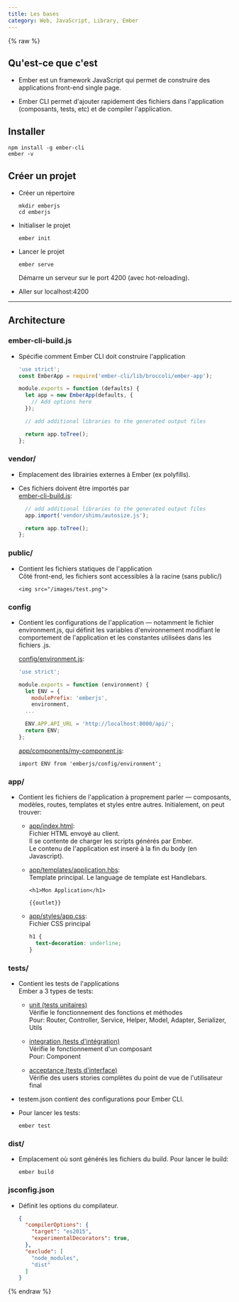 ```yaml
---
title: Les bases
category: Web, JavaScript, Library, Ember
---
```


{% raw %}
## Qu'est-ce que c'est

* Ember est un framework JavaScript qui permet de construire des applications front-end single page.

* Ember CLI permet d'ajouter rapidement des fichiers dans l'application (composants, tests, etc) et de compiler l'application.

## Installer

```
npm install -g ember-cli
ember -v
```

## Créer un projet

* Créer un répertoire

  ```
  mkdir emberjs
  cd emberjs
  ```

* Initialiser le projet

  ```
  ember init
  ```

* Lancer le projet

  ```
  ember serve
  ```

  Démarre un serveur sur le port 4200 (avec hot-reloading).

* Aller sur localhost:4200

---

## Architecture

### ember-cli-build.js

* Spécifie comment Ember CLI doit construire l'application

  ``` js
  'use strict';
  const EmberApp = require('ember-cli/lib/broccoli/ember-app');

  module.exports = function (defaults) {
    let app = new EmberApp(defaults, {
      // Add options here
    });

    // add additional libraries to the generated output files

    return app.toTree();
  };
  ```

### vendor/

* Emplacement des librairies externes à Ember (ex polyfills).

* Ces fichiers doivent être importés par  
  <ins>ember-cli-build.js</ins>:

  ``` js
    // add additional libraries to the generated output files
    app.import('vendor/shims/autosize.js');

    return app.toTree();
  };
  ```

### public/

* Contient les fichiers statiques de l'application  
  Côté front-end, les fichiers sont accessibles à la racine (sans public/)

  ```
  <img src="/images/test.png">
  ```

### config

* Contient les configurations de l'application — notamment le fichier environment.js, qui définit les variables d'environnement modifiant le comportement de l'application et les constantes utilisées dans les fichiers .js.

  <ins>config/environment.js</ins>:

  ``` js
  'use strict';

  module.exports = function (environment) {
    let ENV = {
      modulePrefix: 'emberjs',
      environment,
    ...

    ENV.APP.API_URL = 'http://localhost:8000/api/';
    return ENV;
  };
  ```

  <ins>app/components/my-component.js</ins>:

  ```
  import ENV from 'emberjs/config/environment';
  ```

### app/

* Contient les fichiers de l'application à proprement parler — composants, modèles, routes, templates et styles entre autres. Initialement, on peut trouver:

  * <ins>app/index.html</ins>:  
    Fichier HTML envoyé au client.  
    Il se contente de charger les scripts générés par Ember.  
    Le contenu de l'application est inseré à la fin du body (en Javascript).

  * <ins>app/templates/application.hbs</ins>:  
    Template principal. Le language de template est Handlebars.

      ```
      <h1>Mon Application</h1>

      {{outlet}}
      ```

  * <ins>app/styles/app.css</ins>:  
    Fichier CSS principal

      ``` css
      h1 {
        text-decoration: underline;
      }
      ```

### tests/

* Contient les tests de l'applications  
  Ember a 3 types de tests:

  * <ins>unit (tests unitaires)</ins>   
    Vérifie le fonctionnement des fonctions et méthodes  
    Pour: Router, Controller, Service, Helper, Model, Adapter, Serializer, Utils

  * <ins>integration (tests d'intégration)</ins>  
    Vérifie le fonctionnement d'un composant  
    Pour: Component

  * <ins>acceptance (tests d'interface)</ins>  
    Vérifie des users stories complètes du point de vue de l'utilisateur final

* testem.json contient des configurations pour Ember CLI.

* Pour lancer les tests:

  ```
  ember test
  ```

### dist/

* Emplacement où sont générés les fichiers du build. Pour lancer le build:

  ```
  ember build
  ```

### jsconfig.json

* Définit les options du compilateur.

  ``` json
  {
    "compilerOptions": {
      "target": "es2015",
      "experimentalDecorators": true,
    },
    "exclude": [
      "node_modules",
      "dist"
    ]
  }
  ```

{% endraw %}